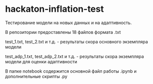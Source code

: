 # hackaton-inflation-test
Тестирование модели на новых данных и на адаптивность.

В репозитории предоставлены 18 файлов формата .txt

test_1.txt, test_2.txt и т.д. - результаты скора основного экземпляра модели

test_adp_1.txt, test_adp_2.txt и т.д. - результаты скора экземпляра модели для оценки адаптивности

В папке notebook содержится основной файл работы .ipynb и дополнительные скрипты .py
